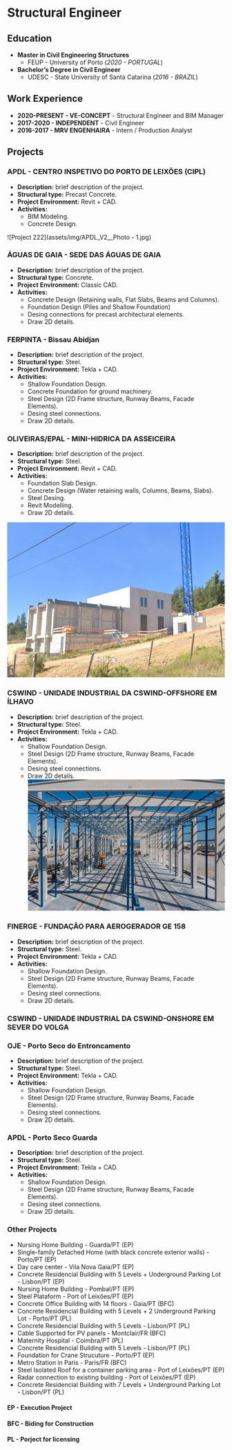 # Structural Engineer

## Education
- **Master in Civil Engineering Structures**
  - FEUP - University of Porto (_2020 - PORTUGAL_)
- **Bachelor’s Degree in Civil Engineer** 
  - UDESC - State University of Santa Catarina (_2016 - BRAZIL_)

## Work Experience
* **2020-PRESENT - VE-CONCEPT** - Structural Engineer and BIM Manager
* **2017-2020 - INDEPENDENT** - Civil Engineer
* **2016-2017 - MRV ENGENHAIRA** - Intern / Production Analyst 

## Projects
### APDL - CENTRO INSPETIVO DO PORTO DE LEIXÕES (CIPL)
- **Description:** brief description of the project. 
- **Structural type:** Precast Concrete. 
- **Project Environment:** Revit + CAD.
- **Activities:** 
  - BIM Modeling.
  - Concrete Design.

![Project 222](assets/img/APDL_V2__Photo - 1.jpg)

### ÁGUAS DE GAIA - SEDE DAS ÁGUAS DE GAIA
- **Description:** brief description of the project.
- **Structural type:** Concrete.
- **Project Environment:** Classic CAD.
- **Activities:** 
  - Concrete Design (Retaining walls, Flat Slabs, Beams and Columns).
  - Foundation Design (Piles and Shallow Foundation)
  - Desing connections for precast architectural elements.
  - Draw 2D details.

### FERPINTA - Bissau Abidjan
- **Description:** brief description of the project.
- **Structural type:** Steel.
- **Project Environment:** Tekla + CAD.
- **Activities:** 
  - Shallow Foundation Design.
  - Concrete Foundation for ground machinery.
  - Steel Design (2D Frame structure, Runway Beams, Facade Elements).
  - Desing steel connections.
  - Draw 2D details.

### OLIVEIRAS/EPAL - MINI-HIDRICA DA ASSEICEIRA 
- **Description:** brief description of the project.
- **Structural type:** Steel.
- **Project Environment:** Revit + CAD.
- **Activities:** 
  - Foundation Slab Design.
  - Concrete Design (Water retaining walls, Columns, Beams, Slabs).
  - Steel Desing.
  - Revit Modelling.
  - Draw 2D details.

![Project 1](assets/img/351-MHASS.jpg)

### CSWIND - UNIDADE INDUSTRIAL DA CSWIND-OFFSHORE EM ÍLHAVO
- **Description:** brief description of the project.
- **Structural type:** Steel.
- **Project Environment:** Tekla + CAD.
- **Activities:** 
  - Shallow Foundation Design.
  - Steel Design (2D Frame structure, Runway Beams, Facade Elements).
  - Desing steel connections.
  - Draw 2D details.
![Project 2](assets/img/426-CSWIND.jpg)

### FINERGE - FUNDAÇÃO PARA AEROGERADOR GE 158
- **Description:** brief description of the project.
- **Structural type:** Steel.
- **Project Environment:** Tekla + CAD.
- **Activities:** 
  - Shallow Foundation Design.
  - Steel Design (2D Frame structure, Runway Beams, Facade Elements).
  - Desing steel connections.
  - Draw 2D details.
### CSWIND - UNIDADE INDUSTRIAL DA CSWIND-ONSHORE EM SEVER DO VOLGA

### OJE - Porto Seco do Entroncamento
- **Description:** brief description of the project.
- **Structural type:** Steel.
- **Project Environment:** Tekla + CAD.
- **Activities:** 
  - Shallow Foundation Design.
  - Steel Design (2D Frame structure, Runway Beams, Facade Elements).
  - Desing steel connections.
  - Draw 2D details.
### APDL - Porto Seco Guarda 
- **Description:** brief description of the project.
- **Structural type:** Steel.
- **Project Environment:** Tekla + CAD.
- **Activities:** 
  - Shallow Foundation Design.
  - Steel Design (2D Frame structure, Runway Beams, Facade Elements).
  - Desing steel connections.
  - Draw 2D details.
  
### Other Projects
- Nursing Home Building - Guarda/PT (EP)
- Single-family Detached Home (with black concrete exterior walls) - Porto/PT (EP)
- Day care center - Vila Nova Gaia/PT (EP)
- Concrete Residencial Building with 5 Levels + Underground Parking Lot - Lisbon/PT (EP)
- Nursing Home Building - Pombal/PT (EP)
- Steel Plataform -  Port of Leixões/PT (EP)
- Concrete Office Building with 14 floors - Gaia/PT (BFC)
- Concrete Residencial Building with 5 Levels + 2 Underground Parking Lot - Porto/PT (PL)
- Concrete Residencial Building with 5 Levels - Lisbon/PT (PL)
- Cable Supported for PV panels - Montclair/FR (BFC)
- Maternity Hospital - Coimbra/PT (PL)
- Concrete Residencial Building with 5 Levels - Lisbon/PT (PL)
- Foundation for Crane Strucuture - Porto/PT (EP)
- Metro Station in Paris - Paris/FR (BFC)
- Steel Isolated Roof for a container parking area - Port of Leixões/PT (EP)
- Radar connection to existing building - Port of Leixões/PT (EP)
- Concrete Residencial Building with 7 Levels + Underground Parking Lot - Lisbon/PT (PL)
#### EP - Execution Project
#### BFC - Biding for Construction
#### PL - Porject for licensing
 
